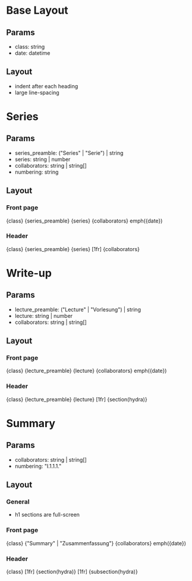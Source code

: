# Base Layout
## Params
- class: string
- date: datetime

## Layout
- indent after each heading
- large line-spacing

# Series
## Params
- series_preamble: ("Series" | "Serie") | string
- series: string | number
- collaborators: string | string[]
- numbering: string

## Layout
### Front page
{class} {series_preamble} {series}
{collaborators}
emph({date})

### Header
{class} {series_preamble} {series} [1fr] {collaborators}


# Write-up
## Params
- lecture_preamble: ("Lecture" | "Vorlesung") | string
- lecture: string | number
- collaborators: string | string[]

## Layout
### Front page
{class} {lecture_preamble} {lecture}
{collaborators}
emph({date})

### Header
{class} {lecture_preamble} {lecture} [1fr] {section(hydra)}

# Summary
## Params
- collaborators: string | string[]
- numbering: "I.1.1.1."

## Layout
### General
- h1 sections are full-screen
### Front page
{class} {"Summary" | "Zusammenfassung"}
{collaborators}
emph({date})

### Header
{class} [1fr] {section(hydra)} [1fr] {subsection(hydra)}
